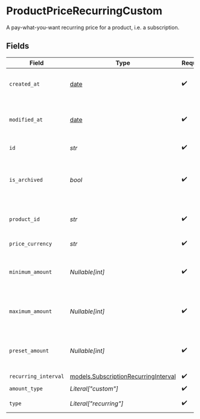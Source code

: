# ProductPriceRecurringCustom

A pay-what-you-want recurring price for a product, i.e. a subscription.


## Fields

| Field                                                                              | Type                                                                               | Required                                                                           | Description                                                                        |
| ---------------------------------------------------------------------------------- | ---------------------------------------------------------------------------------- | ---------------------------------------------------------------------------------- | ---------------------------------------------------------------------------------- |
| `created_at`                                                                       | [date](https://docs.python.org/3/library/datetime.html#date-objects)               | :heavy_check_mark:                                                                 | Creation timestamp of the object.                                                  |
| `modified_at`                                                                      | [date](https://docs.python.org/3/library/datetime.html#date-objects)               | :heavy_check_mark:                                                                 | Last modification timestamp of the object.                                         |
| `id`                                                                               | *str*                                                                              | :heavy_check_mark:                                                                 | The ID of the price.                                                               |
| `is_archived`                                                                      | *bool*                                                                             | :heavy_check_mark:                                                                 | Whether the price is archived and no longer available.                             |
| `product_id`                                                                       | *str*                                                                              | :heavy_check_mark:                                                                 | The ID of the product owning the price.                                            |
| `price_currency`                                                                   | *str*                                                                              | :heavy_check_mark:                                                                 | The currency.                                                                      |
| `minimum_amount`                                                                   | *Nullable[int]*                                                                    | :heavy_check_mark:                                                                 | The minimum amount the customer can pay.                                           |
| `maximum_amount`                                                                   | *Nullable[int]*                                                                    | :heavy_check_mark:                                                                 | The maximum amount the customer can pay.                                           |
| `preset_amount`                                                                    | *Nullable[int]*                                                                    | :heavy_check_mark:                                                                 | The initial amount shown to the customer.                                          |
| `recurring_interval`                                                               | [models.SubscriptionRecurringInterval](../models/subscriptionrecurringinterval.md) | :heavy_check_mark:                                                                 | N/A                                                                                |
| `amount_type`                                                                      | *Literal["custom"]*                                                                | :heavy_check_mark:                                                                 | N/A                                                                                |
| `type`                                                                             | *Literal["recurring"]*                                                             | :heavy_check_mark:                                                                 | The type of the price.                                                             |